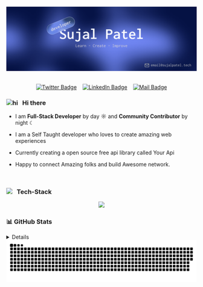 <p align="center">  
  <img alt="Jio Network blocking the view? Network switch reveals the magic!"  src="./assets/mybanner.png">
  <br><br>
<p/>

<div align= center>

[![Twitter Badge](https://img.shields.io/badge/-@sujalpatelcoder-1ca0f1?style=social&logo=x&logoColor=black)](https://twitter.com/sujalpatelcoder)
&nbsp;&nbsp;
[![LinkedIn Badge](https://img.shields.io/badge/@devsujal-0e76a8?style=flat&logo=linkedin&logoColor=pink)](https://www.linkedin.com/in/devsujal/) &nbsp;&nbsp;
[![Mail Badge](https://img.shields.io/badge/email@sujalpatel.tech-c0392b?style=flat&logo=gmail&logoColor=pink)](mailto:email@sujalpatel.tech)


</div>

### <img src="https://user-images.githubusercontent.com/1303154/88677602-1635ba80-d120-11ea-84d8-d263ba5fc3c0.gif" width="20px"  alt="hi"> &nbsp; Hi there

- I am **Full-Stack Developer** by day ☼ and **Community Contributor** by night ☾

- I am a Self Taught developer who loves to create amazing web experiences
- Currently creating a open source free api library called Your Api

- Happy to connect Amazing folks and build Awesome network.

<br/>


### <img src = "https://media2.giphy.com/media/QssGEmpkyEOhBCb7e1/giphy.gif?cid=ecf05e47a0n3gi1bfqntqmob8g9aid1oyj2wr3ds3mg700bl&rid=giphy.gif" width="22px" align="top"/> &nbsp; Tech-Stack

<p align="center">
  <img src="https://skillicons.dev/icons?i=ts,nodejs,express,mongo,postgres,golang,react,next,tailwind,git,docker,linux&theme=dark&perline=6" />
</p>

### 📊 GitHub Stats

<details>
  <p align="center">
  <img src="https://github-readme-stats.vercel.app/api?username=devsujalpatel&show_icons=true&locale=en&hide_border=true&theme=tokyonight" height="180px" />
  <img src="https://github-readme-streak-stats.herokuapp.com?user=devsujalpatel&hide_border=true&theme=tokyonight" height="180px" /> <!-- why the heck it does'nt work -->
  <img src="https://github-readme-stats.vercel.app/api/top-langs?username=devsujalpatel&layout=compact&locale=en&hide_border=true&theme=tokyonight" height="180px" />
</p>

</details>

<picture>
  <source media="(prefers-color-scheme: dark)" srcset="https://raw.githubusercontent.com/devsujalpatel/devsujalpatel/output/github-snake-dark.svg" />
  <source media="(prefers-color-scheme: light)" srcset="https://raw.githubusercontent.com/devsujalpatel/devsujalpatel/output/github-snake.svg" />
  <img alt="github-snake" src="https://raw.githubusercontent.com/devsujalpatel/devsujalpatel/output/github-snake.svg" />
</picture>
